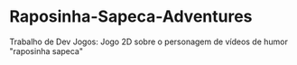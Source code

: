 # Raposinha-Sapeca-Adventures
Trabalho de Dev Jogos: Jogo 2D sobre o personagem de vídeos de humor "raposinha sapeca"
